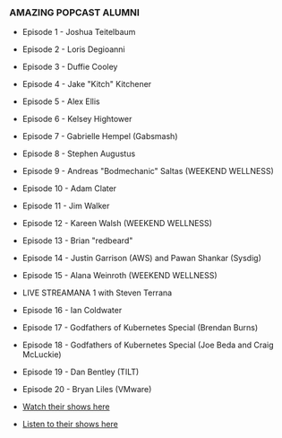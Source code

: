 ### AMAZING POPCAST ALUMNI
* Episode 1 - Joshua Teitelbaum
* Episode 2 - Loris Degioanni 
* Episode 3 - Duffie Cooley
* Episode 4 - Jake "Kitch" Kitchener
* Episode 5 - Alex Ellis
* Episode 6 - Kelsey Hightower
* Episode 7 - Gabrielle Hempel (Gabsmash)
* Episode 8 - Stephen Augustus
* Episode 9 - Andreas "Bodmechanic" Saltas (WEEKEND WELLNESS)
* Episode 10 - Adam Clater
* Episode 11 - Jim Walker
* Episode 12 - Kareen Walsh (WEEKEND WELLNESS)
* Episode 13 - Brian "redbeard"
* Episode 14 - Justin Garrison (AWS) and Pawan Shankar (Sysdig)
* Episode 15 - Alana Weinroth (WEEKEND WELLNESS)
* LIVE STREAMANA 1 with Steven Terrana 
* Episode 16 - Ian Coldwater
* Episode 17 - Godfathers of Kubernetes Special (Brendan Burns)
* Episode 18 - Godfathers of Kubernetes Special (Joe Beda and Craig McLuckie)
* Episode 19 - Dan Bentley (TILT)
* Episode 20 - Bryan Liles (VMware)

* [Watch their shows here](http://bit.ly/35MXfte)
* [Listen to their shows here](http://bit.ly/3fC7sxd)
